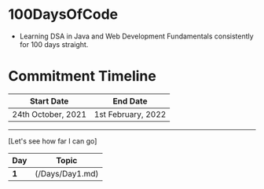 # 100DaysOfCode
- Learning DSA in Java and Web Development Fundamentals consistently for 100 days straight.



# Commitment Timeline 


| Start Date  | End Date    |
| ----------- | ----------- |
| 24th October, 2021 | 1st February, 2022 |

---
[Let's see how far I can go]

Day | Topic
--- | ---
**1** |  (/Days/Day1.md)